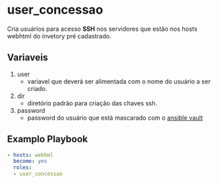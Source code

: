 user_concessao
==============

Cria usuários para acesso **SSH** nos servidores que estão nos hosts webhtml do invetory pré cadastrado.

Variaveis
---------

1. user
   - variavel que deverá ser alimentada com o nome do usuário a ser criado.
2. dir
   - diretório padrão para criação das chaves ssh.
3. password
   - password do usuário que está mascarado com o [ansible vault](https://docs.ansible.com/ansible/latest/user_guide/vault.html#creating-encrypted-variables)

Examplo Playbook
----------------

~~~yml
- hosts: webhml
  become: yes
  roles:
  - user_concessao
~~~
